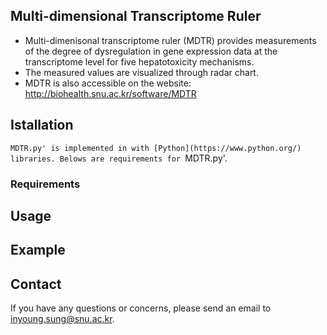 ## Multi-dimensional Transcriptome Ruler
- Multi-dimenisonal transcriptome ruler (MDTR) provides measurements of the degree of dysregulation in gene expression data at the transcriptome level for five hepatotoxicity mechanisms.
- The measured values are visualized through radar chart.
- MDTR is also accessible on the website: http://biohealth.snu.ac.kr/software/MDTR

## Istallation
`MDTR.py' is implemented in with [Python](https://www.python.org/) libraries. Belows are requirements for `MDTR.py'.

### Requirements

## Usage

## Example

## Contact
If you have any questions or concerns, please send an email to [inyoung.sung@snu.ac.kr](inyoung.sung@snu.ac.kr).
